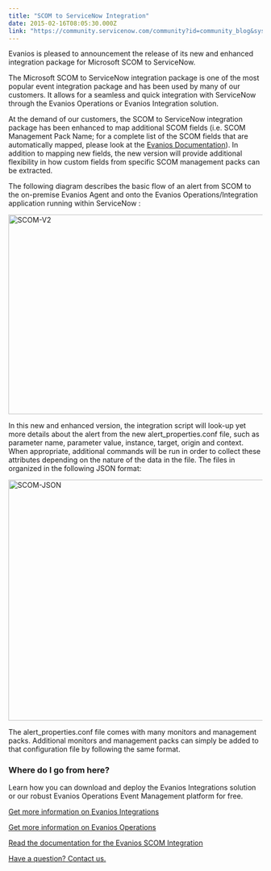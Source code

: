 ```yaml
---
title: "SCOM to ServiceNow Integration"
date: 2015-02-16T08:05:30.000Z
link: "https://community.servicenow.com/community?id=community_blog&sys_id=c25da629dbd0dbc01dcaf3231f961932"
---
```

<p>Evanios is pleased to announcement the release of its new and enhanced integration package for Microsoft SCOM to ServiceNow. </p><p></p><p>The Microsoft SCOM to ServiceNow integration package is one of the most popular event integration package and has been used by many of our customers. It allows for a seamless and quick integration with ServiceNow through the Evanios Operations or Evanios Integration solution.</p><p></p><p>At the demand of our customers, the SCOM to ServiceNow integration package has been enhanced to map additional SCOM fields (i.e. SCOM Management Pack Name; for a complete list of the SCOM fields that are automatically mapped, please look at the <a title="w.evanios.com/mwiki/index.php?title=Microsoft_SCOM_Packaged_Integration#SCOM_Events_Table" href="http://www.evanios.com/mwiki/index.php?title=Microsoft_SCOM_Packaged_Integration#SCOM_Events_Table">Evanios Documentation</a>). In addition to mapping new fields, the new version will provide additional flexibility in how custom fields from specific SCOM management packs can be extracted.</p><p></p><p>The following diagram describes the basic flow of an alert from SCOM to the on-premise Evanios Agent and onto the Evanios Operations/Integration application running within ServiceNow :</p><p></p><p><a href="http://www.evanios.com/site/wp-content/uploads/2015/02/SCOM-V2.jpg"><img alt="SCOM-V2" class="wp-image-2061 size-full alignnone jiveImage" height="396" src="http://www.evanios.com/site/wp-content/uploads/2015/02/SCOM-V2.jpg" style="width: 709px; height: 395.502px;" width="709"/></a></p><p></p><p>In this new and enhanced version, the integration script will look-up yet more details about the alert from the new alert_properties.conf file, such as parameter name, parameter value, instance, target, origin and context. When appropriate, additional commands will be run in order to collect these attributes depending on the nature of the data in the file. The files in organized in the following JSON format:</p><p><a href="http://www.evanios.com/site/wp-content/uploads/2015/02/SCOM-JSON.jpg"><img alt="SCOM-JSON" class="size-full wp-image-2064 alignnone jiveImage" height="478" src="http://www.evanios.com/site/wp-content/uploads/2015/02/SCOM-JSON.jpg" width="581"/></a></p><p></p><p>The alert_properties.conf file comes with many monitors and management packs. Additional monitors and management packs can simply be added to that configuration file by following the same format.</p><p></p><h3>Where do I go from here?</h3><p>Learn how you can download and deploy the Evanios Integrations solution or our robust Evanios Operations Event Management platform for free.</p><p></p><p><a href="http://www.evanios.com/site/evanios-integrations/" title="Evanios Integrations">Get more information on Evanios Integrations</a></p><p><a href="http://www.evanios.com/site/evanios-operations/" title="Evanios Integrations">Get more information on Evanios Operations</a></p><p><a title="w.evanios.com/mwiki/index.php?title=Microsoft_SCOM_Packaged_Integration" href="http://www.evanios.com/mwiki/index.php?title=Microsoft_SCOM_Packaged_Integration">Read the documentation for the Evanios SCOM Integration</a></p><p><a href="http://www.evanios.com/site/contact/" title="Contact">Have a question? Contact us.</a></p>